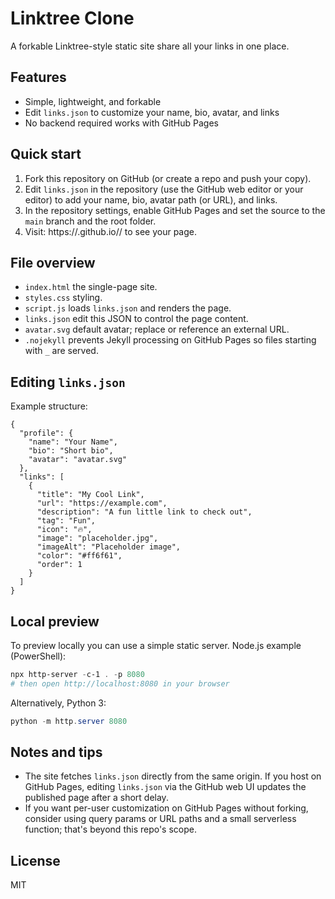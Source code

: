 # Linktree Clone

A forkable Linktree-style static site  share all your links in one place.

## Features
- Simple, lightweight, and forkable
- Edit `links.json` to customize your name, bio, avatar, and links
- No backend required  works with GitHub Pages

## Quick start

1. Fork this repository on GitHub (or create a repo and push your copy).
2. Edit `links.json` in the repository (use the GitHub web editor or your editor) to add your name, bio, avatar path (or URL), and links.
3. In the repository settings, enable GitHub Pages and set the source to the `main` branch and the root folder.
4. Visit: https://<your-username>.github.io/<repo-name>/ to see your page.

## File overview

- `index.html`  the single-page site.
- `styles.css`  styling.
- `script.js`  loads `links.json` and renders the page.
- `links.json`  edit this JSON to control the page content.
- `avatar.svg`  default avatar; replace or reference an external URL.
- `.nojekyll`  prevents Jekyll processing on GitHub Pages so files starting with `_` are served.

## Editing `links.json`

Example structure:

```
{
  "profile": {
    "name": "Your Name",
    "bio": "Short bio",
    "avatar": "avatar.svg"
  },
  "links": [
    {
      "title": "My Cool Link",
      "url": "https://example.com",
      "description": "A fun little link to check out",
      "tag": "Fun",
      "icon": "🔥",
      "image": "placeholder.jpg",
      "imageAlt": "Placeholder image",
      "color": "#ff6f61",
      "order": 1
    }
  ]
}
```

## Local preview

To preview locally you can use a simple static server. Node.js example (PowerShell):

```powershell
npx http-server -c-1 . -p 8080
# then open http://localhost:8080 in your browser
```

Alternatively, Python 3:

```powershell
python -m http.server 8080
```

## Notes and tips

- The site fetches `links.json` directly from the same origin. If you host on GitHub Pages, editing `links.json` via the GitHub web UI updates the published page after a short delay.
- If you want per-user customization on GitHub Pages without forking, consider using query params or URL paths and a small serverless function; that's beyond this repo's scope.

## License

MIT
